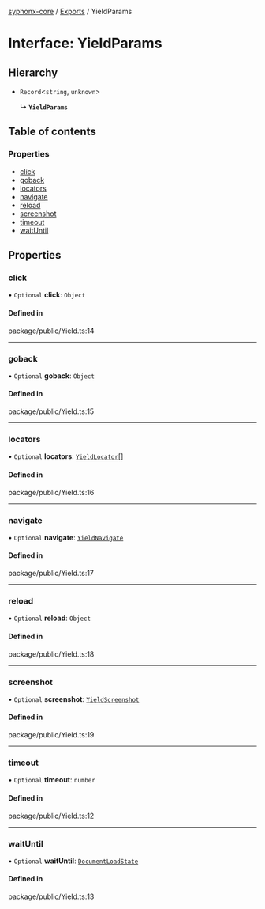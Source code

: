 [syphonx-core](../README.md) / [Exports](../modules.md) / YieldParams

# Interface: YieldParams

## Hierarchy

- `Record`\<`string`, `unknown`\>

  ↳ **`YieldParams`**

## Table of contents

### Properties

- [click](YieldParams.md#click)
- [goback](YieldParams.md#goback)
- [locators](YieldParams.md#locators)
- [navigate](YieldParams.md#navigate)
- [reload](YieldParams.md#reload)
- [screenshot](YieldParams.md#screenshot)
- [timeout](YieldParams.md#timeout)
- [waitUntil](YieldParams.md#waituntil)

## Properties

### click

• `Optional` **click**: `Object`

#### Defined in

package/public/Yield.ts:14

___

### goback

• `Optional` **goback**: `Object`

#### Defined in

package/public/Yield.ts:15

___

### locators

• `Optional` **locators**: [`YieldLocator`](YieldLocator.md)[]

#### Defined in

package/public/Yield.ts:16

___

### navigate

• `Optional` **navigate**: [`YieldNavigate`](YieldNavigate.md)

#### Defined in

package/public/Yield.ts:17

___

### reload

• `Optional` **reload**: `Object`

#### Defined in

package/public/Yield.ts:18

___

### screenshot

• `Optional` **screenshot**: [`YieldScreenshot`](YieldScreenshot.md)

#### Defined in

package/public/Yield.ts:19

___

### timeout

• `Optional` **timeout**: `number`

#### Defined in

package/public/Yield.ts:12

___

### waitUntil

• `Optional` **waitUntil**: [`DocumentLoadState`](../modules.md#documentloadstate)

#### Defined in

package/public/Yield.ts:13
